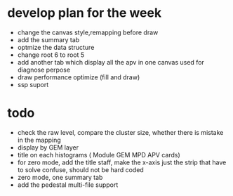 # develop plan for the week
* change the canvas style,remapping before draw
* add the summary tab
* optmize the data structure 
* change root 6 to root 5 
* add another tab which display all the apv in one canvas used for diagnose perpose
* draw performance optimize (fill and draw)
* ssp suport


# todo 
* check the raw level, compare the cluster size, whether there is mistake in the mapping
* display by GEM layer
* title on each histograms ( Module GEM MPD APV cards)
* for zero mode, add the title staff, make the x-axis just the strip that have to solve confuse, should  not be hard coded
* zero mode, one summary tab
* add the pedestal multi-file support

